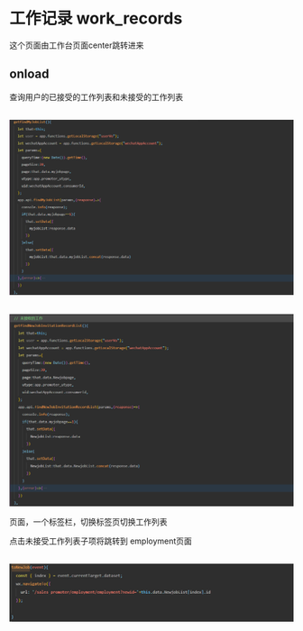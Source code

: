 # **工作记录 work_records**



这个页面由工作台页面center跳转进来

## **onload**

查询用户的已接受的工作列表和未接受的工作列表

​                 ![img](images/m67en2-QxumFqlhQxAUNNA.pngw=1280&h=792.4749421742483)        

​                 ![img](images/TQVjQYWN5bh07owfgsTQMQ.png)        

页面，一个标签栏，切换标签页切换工作列表

点击未接受工作列表子项将跳转到 employment页面

​                 ![img](images/B2iVBSYlzfF-hbiEOO9mQQ.png)        